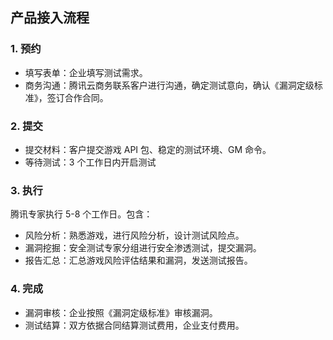 ## 产品接入流程

### 1. 预约
- 填写表单：企业填写测试需求。  
- 商务沟通：腾讯云商务联系客户进行沟通，确定测试意向，确认《漏洞定级标准》，签订合作合同。


### 2. 提交
- 提交材料：客户提交游戏 API 包、稳定的测试环境、GM 命令。
- 等待测试：3 个工作日内开启测试


### 3. 执行
腾讯专家执行 5-8 个工作日。包含：
- 风险分析：熟悉游戏，进行风险分析，设计测试风险点。
- 漏洞挖掘：安全测试专家分组进行安全渗透测试，提交漏洞。
- 报告汇总：汇总游戏风险评估结果和漏洞，发送测试报告。


### 4. 完成   
- 漏洞审核：企业按照《漏洞定级标准》审核漏洞。
- 测试结算：双方依据合同结算测试费用，企业支付费用。
